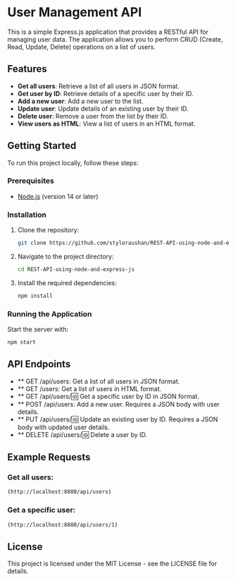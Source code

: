 # User Management API

This is a simple Express.js application that provides a RESTful API for managing user data. The application allows you to perform CRUD (Create, Read, Update, Delete) operations on a list of users.

## Features

- **Get all users**: Retrieve a list of all users in JSON format.
- **Get user by ID**: Retrieve details of a specific user by their ID.
- **Add a new user**: Add a new user to the list.
- **Update user**: Update details of an existing user by their ID.
- **Delete user**: Remove a user from the list by their ID.
- **View users as HTML**: View a list of users in an HTML format.

## Getting Started

To run this project locally, follow these steps:

### Prerequisites

- [Node.js](https://nodejs.org/) (version 14 or later)

### Installation

1. Clone the repository:

    ```bash
    git clone https://github.com/styloraushan/REST-API-using-node-and-express-js.git
    ```

2. Navigate to the project directory:

    ```bash
    cd REST-API-using-node-and-express-js
    ```

3. Install the required dependencies:

    ```bash
    npm install
    ```

### Running the Application

Start the server with:

```bash
npm start
 ```

## API Endpoints
- ** GET /api/users: Get a list of all users in JSON format.
- ** GET /users: Get a list of users in HTML format.
- ** GET /api/users/:id: Get a specific user by ID in JSON format.
- ** POST /api/users: Add a new user. Requires a JSON body with user details.
- ** PUT /api/users/:id: Update an existing user by ID. Requires a JSON body with updated user details.
- ** DELETE /api/users/:id: Delete a user by ID.

## Example Requests
### Get all users:

```bash
(http://localhost:8080/api/users)
 ```

### Get a specific user:

```bash
(http://localhost:8080/api/users/1)
 ```
## License

This project is licensed under the MIT License - see the LICENSE file for details.
